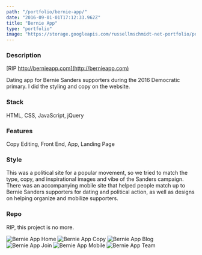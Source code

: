 ```yaml
---
path: "/portfolio/bernie-app/"
date: "2016-09-01-01T17:12:33.962Z"
title: "Bernie App"
type: "portfolio"
image: "https://storage.googleapis.com/russellmschmidt-net-portfolio/portfolio/BernieApp/bernie_home_600x596.png"
---
```


### Description
[RIP http://bernieapp.com](http://bernieapp.com)

Dating app for Bernie Sanders supporters during the 2016 Democratic primary. I did the styling and copy on the website.

### Stack
HTML,
CSS,
JavaScript,
jQuery

### Features
Copy Editing,
Front End,
App,
Landing Page

### Style
This was a political site for a popular movement, so we tried to match the type, copy, and inspirational images and vibe of the Sanders campaign. There was an accompanying mobile site that helped people match up to Bernie Sanders supporters for dating and political action, as well as designs on helping organize and mobilize supporters.

### Repo
RIP, this project is no more.


![Bernie App Home](https://storage.googleapis.com/russellmschmidt-net-portfolio/portfolio/BernieApp/bernie_home_600x596.png)
![Bernie App Copy](https://storage.googleapis.com/russellmschmidt-net-portfolio/portfolio/BernieApp/bernie_app_600x596.png)
![Bernie App Blog](https://storage.googleapis.com/russellmschmidt-net-portfolio/portfolio/BernieApp/bernie_blog_600x596.png)
![Bernie App Join](https://storage.googleapis.com/russellmschmidt-net-portfolio/portfolio/BernieApp/bernie_join_600x596.png)
![Bernie App Mobile](https://storage.googleapis.com/russellmschmidt-net-portfolio/portfolio/BernieApp/bernie_home_150x149.png)
![Bernie App Team](https://storage.googleapis.com/russellmschmidt-net-portfolio/portfolio/BernieApp/bernie_team_600x596.png)
